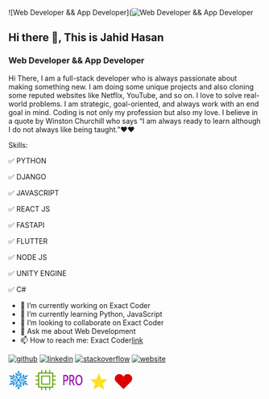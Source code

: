 ![Web Developer && App Developer](![Web Developer && App Developer](https://media.licdn.com/dms/image/v2/D5635AQGaFjHeBbb2Cw/profile-framedphoto-shrink_200_200/profile-framedphoto-shrink_200_200/0/1720037600222?e=1753164000&v=beta&t=Q84uw98g-g2iCaOZYJ7-yU7yB6OEqNio9ORqE25jev)

## Hi there 👋, This is Jahid Hasan
### Web Developer && App Developer


Hi There, I am a full-stack developer who is always passionate about making something new. I am doing some unique projects and also cloning some reputed websites like Netflix, YouTube, and so on. I love to solve real-world problems. I am strategic, goal-oriented, and always work with an end goal in mind. Coding is not only my profession but also my love. I believe in a quote by Winston Churchill who says “I am always ready to learn although I do not always like being taught.”❤❤

Skills: 
  
  ✅ PYTHON

  ✅ DJANGO

  ✅ JAVASCRIPT 

  ✅ REACT JS 

  ✅ FASTAPI

  ✅ FLUTTER 

  ✅ NODE JS 

  ✅ UNITY ENGINE

  ✅ C#



- 🔭 I’m currently working on Exact Coder 
- 🌱 I’m currently learning Python, JavaScript
- 👯 I’m looking to collaborate on Exact Coder 
- 💬 Ask me about Web Development 
- 📫 How to reach me: Exact Coder[link](https://exactcoder.com) 


[<img src='https://cdn.jsdelivr.net/npm/simple-icons@3.0.1/icons/github.svg' alt='github' height='40'>](https://github.com/exact-coder)  [<img src='https://cdn.jsdelivr.net/npm/simple-icons@3.0.1/icons/linkedin.svg' alt='linkedin' height='40'>](https://www.linkedin.com/in/https://www.linkedin.com/in/jahid-hasan-2327b11aa//)  [<img src='https://cdn.jsdelivr.net/npm/simple-icons@3.0.1/icons/stackoverflow.svg' alt='stackoverflow' height='40'>](https://stackoverflow.com/users/19751443/programming-bees)  [<img src='https://cdn.jsdelivr.net/npm/simple-icons@3.0.1/icons/icloud.svg' alt='website' height='40'>](https://codeforces.com/profile/Jahid_hasan_Akash)  

<a href='https://archiveprogram.github.com/'><img src='https://raw.githubusercontent.com/acervenky/animated-github-badges/master/assets/acbadge.gif' width='40' height='40'></a> <a href='https://docs.github.com/en/developers'><img src='https://raw.githubusercontent.com/acervenky/animated-github-badges/master/assets/devbadge.gif' width='40' height='40'></a> <a href='https://github.com/pricing'><img src='https://raw.githubusercontent.com/acervenky/animated-github-badges/master/assets/pro.gif' width='40' height='40'></a> <a href='https://stars.github.com/'><img src='https://raw.githubusercontent.com/acervenky/animated-github-badges/master/assets/starbadge.gif' width='35' height='35'></a> <a href='https://docs.github.com/en/github/supporting-the-open-source-community-with-github-sponsors'><img src='https://raw.githubusercontent.com/acervenky/animated-github-badges/master/assets/sponsorbadge.gif' width='35' height='35'></a> 

